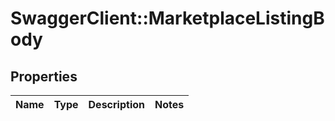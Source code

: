 # SwaggerClient::MarketplaceListingBody

## Properties
Name | Type | Description | Notes
------------ | ------------- | ------------- | -------------

